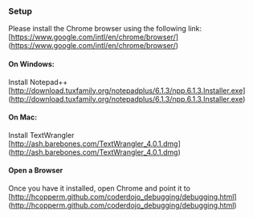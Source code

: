 ### Setup
Please install the Chrome browser using the following link:  
[https://www.google.com/intl/en/chrome/browser/] (https://www.google.com/intl/en/chrome/browser/)

#### On Windows: 
Install Notepad++  
[http://download.tuxfamily.org/notepadplus/6.1.3/npp.6.1.3.Installer.exe] (http://download.tuxfamily.org/notepadplus/6.1.3/npp.6.1.3.Installer.exe)

#### On Mac: 
Install TextWrangler  
[http://ash.barebones.com/TextWrangler_4.0.1.dmg] (http://ash.barebones.com/TextWrangler_4.0.1.dmg)

#### Open a Browser  
Once you have it installed, open Chrome and point it to  
[http://hcopperm.github.com/coderdojo_debugging/debugging.html] (http://hcopperm.github.com/coderdojo_debugging/debugging.html)

